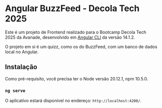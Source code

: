 # Angular BuzzFeed - Decola Tech 2025

Este é um projeto de Frontend realizado para o Bootcamp Decola Tech 2025 da Avanade, desenvolvido em [Angular CLI](https://github.com/angular/angular-cli) da versão 14.1.2.

O projeto em si é um quizz, como os do BuzzFeed, com um banco de dados local no Angular. 

## Instalação
Como pré-requisito, você precisa ter o Node versão 20.12.1, npm 10.5.0.

### `ng serve`
O aplicativo estará disponível no endereço: `http://localhost:4200/`.